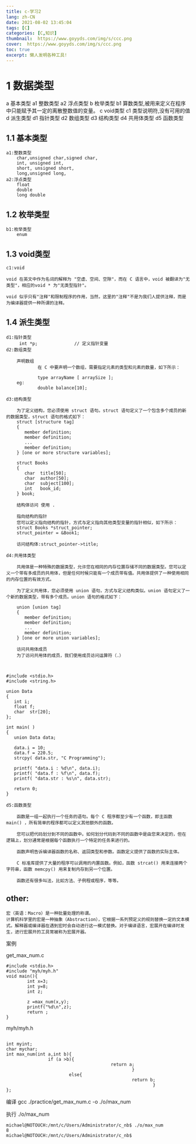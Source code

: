 ```yaml
---
title: c-学习2
lang: zh-CN
date: 2021-08-02 13:45:04
tags: [C]
categories: [C,知识]
thumbnail:  https://www.goyyds.com/img/s/ccc.png
cover:  https://www.goyyds.com/img/s/ccc.png
toc: true
excerpt: 懒人发明各种工具!
---
```


# 1 数据类型
a 基本类型
    a1 整数类型
    a2 浮点类型
b 枚举类型
    b1 算数类型,被用来定义在程序中只能赋予其一定的离散整数值的变量。
c void类型
    c1 类型说明符,没有可用的值
d 派生类型
    d1 指针类型
    d2 数组类型
    d3 结构类型
    d4 共用体类型
    d5 函数类型

## 1.1 基本类型
    a1:整数类型
        char,unsigned char,signed char, 
        int, unsigned int, 
        short, unsigned short,
        long,unsigned long,
    a2:浮点类型
        float
        double
        long double
        
## 1.2 枚举类型
    b1:枚举类型
        enum
## 1.3 void类型
    c1:void
```text
void 在英文中作为名词的解释为 "空虚、空间、空隙"，而在 C 语言中，void 被翻译为"无类型"，相应的void * 为"无类型指针"。

void 似乎只有"注释"和限制程序的作用，当然，这里的"注释"不是为我们人提供注释，而是为编译器提供一种所谓的注释。
```
## 1.4 派生类型
    d1:指针类型
         int *p;              // 定义指针变量
    d2:数组类型
```text
    声明数组
            在 C 中要声明一个数组，需要指定元素的类型和元素的数量，如下所示：
            
            type arrayName [ arraySize ];
    eg:
            double balance[10];
```
    d3:结构类型
```text
    为了定义结构，您必须使用 struct 语句。struct 语句定义了一个包含多个成员的新的数据类型，struct 语句的格式如下：
    struct [structure tag]
    {
       member definition;
       member definition;
       ...
       member definition;
    } [one or more structure variables];  

    struct Books
    {
       char  title[50];
       char  author[50];
       char  subject[100];
       int   book_id;
    } book;  

    结构体访问 使用 .

    指向结构的指针
    您可以定义指向结构的指针，方式与定义指向其他类型变量的指针相似，如下所示：
    struct Books *struct_pointer;
    struct_pointer = &Book1;
    
    访问结构体:struct_pointer->title;
```
    
    d4:共用体类型
```text
    共用体是一种特殊的数据类型，允许您在相同的内存位置存储不同的数据类型。您可以定义一个带有多成员的共用体，但是任何时候只能有一个成员带有值。共用体提供了一种使用相同的内存位置的有效方式。

    为了定义共用体，您必须使用 union 语句，方式与定义结构类似。union 语句定义了一个新的数据类型，带有多个成员。union 语句的格式如下：
    
    union [union tag]
    {
       member definition;
       member definition;
       ...
       member definition;
    } [one or more union variables];  

    访问共用体成员
    为了访问共用体的成员，我们使用成员访问运算符（.）

    
```

```shell script
#include <stdio.h>
#include <string.h>
 
union Data
{
   int i;
   float f;
   char  str[20];
};
 
int main( )
{
   union Data data;        

   data.i = 10;
   data.f = 220.5;
   strcpy( data.str, "C Programming");

   printf( "data.i : %d\n", data.i);
   printf( "data.f : %f\n", data.f);
   printf( "data.str : %s\n", data.str);

   return 0;
}
```
    
    
    d5:函数类型
```text
    函数是一组一起执行一个任务的语句。每个 C 程序都至少有一个函数，即主函数 main() ，所有简单的程序都可以定义其他额外的函数。
    
    您可以把代码划分到不同的函数中。如何划分代码到不同的函数中是由您来决定的，但在逻辑上，划分通常是根据每个函数执行一个特定的任务来进行的。
    
    函数声明告诉编译器函数的名称、返回类型和参数。函数定义提供了函数的实际主体。
    
    C 标准库提供了大量的程序可以调用的内置函数。例如，函数 strcat() 用来连接两个字符串，函数 memcpy() 用来复制内存到另一个位置。
    
    函数还有很多叫法，比如方法、子例程或程序，等等。
```

## other:
```text
宏（英语：Macro）是一种批量处理的称谓。
计算机科学里的宏是一种抽象（Abstraction），它根据一系列预定义的规则替换一定的文本模式。解释器或编译器在遇到宏时会自动进行这一模式替换。对于编译语言，宏展开在编译时发生，进行宏展开的工具常被称为宏展开器。
```

案例

get_max_num.c
```shell script
#include <stdio.h>
#include "myh/myh.h"
void main(){
        int x=3;
        int y=8;
        int z;

        z =max_num(x,y);
        printf("%d\n",z);
        return ;
}
```
myh/myh.h
```shell script

int myint;
char mychar;
int max_num(int a,int b){
                if (a >b){
                                        return a;
                                                }
                        else{
                                                return b;
                                                        }
};
```
编译
gcc ./practice/get_max_num.c -o ./o/max_num

执行
./o/max_num
```shell script
michael@NOTOUCH:/mnt/c/Users/Administrator/c_nb$ ./o/max_num
8
michael@NOTOUCH:/mnt/c/Users/Administrator/c_nb$
```
